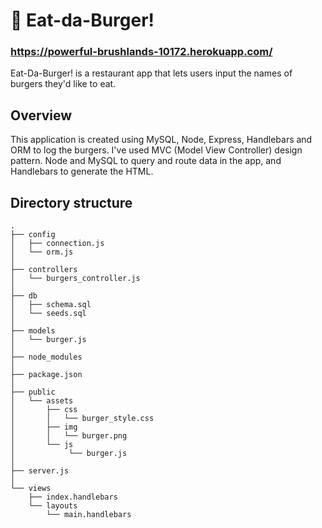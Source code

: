 # 🍔 Eat-da-Burger!
### https://powerful-brushlands-10172.herokuapp.com/

 Eat-Da-Burger! is a restaurant app that lets users input the names of burgers they'd like to eat.

## Overview

This application is created using MySQL, Node, Express, Handlebars and ORM to log the burgers. I've used MVC (Model View Controller) design pattern. Node and MySQL to query and route data in the app, and Handlebars to generate the HTML.

 ## Directory structure
 
```
.
├── config
│   ├── connection.js
│   └── orm.js
│ 
├── controllers
│   └── burgers_controller.js
│
├── db
│   ├── schema.sql
│   └── seeds.sql
│
├── models
│   └── burger.js
│ 
├── node_modules
│ 
├── package.json
│
├── public
│   └── assets
│       ├── css
│       │   └── burger_style.css
│       ├── img
│       │   └── burger.png
│       └── js 
│            └── burger.js
│
├── server.js
│
└── views
    ├── index.handlebars
    └── layouts
        └── main.handlebars
```
